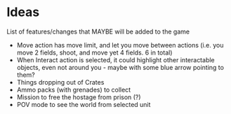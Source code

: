 # Ideas

List of features/changes that MAYBE will be added to the game

- Move action has move limit, and let you move between actions (i.e. you move 2 fields, shoot, and move yet 4 fields. 6 in total)
- When Interact action is selected, it could highlight other interactable objects, even not around you - maybe with some blue arrow pointing to them?
- Things dropping out of Crates
- Ammo packs (with grenades) to collect
- Mission to free the hostage from prison (?)
- POV mode to see the world from selected unit